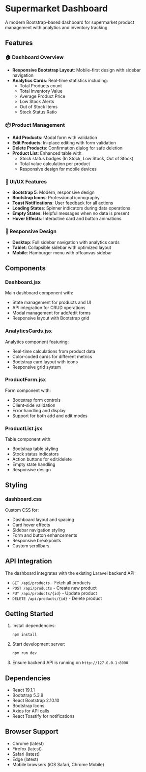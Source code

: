 # Supermarket Dashboard

A modern Bootstrap-based dashboard for supermarket product management with analytics and inventory tracking.

## Features

### 🏠 Dashboard Overview
- **Responsive Bootstrap Layout**: Mobile-first design with sidebar navigation
- **Analytics Cards**: Real-time statistics including:
  - Total Products count
  - Total Inventory Value
  - Average Product Price
  - Low Stock Alerts
  - Out of Stock Items
  - Stock Status Ratio

### 📦 Product Management
- **Add Products**: Modal form with validation
- **Edit Products**: In-place editing with form validation
- **Delete Products**: Confirmation dialog for safe deletion
- **Product List**: Enhanced table with:
  - Stock status badges (In Stock, Low Stock, Out of Stock)
  - Total value calculation per product
  - Responsive design for mobile devices

### 🎨 UI/UX Features
- **Bootstrap 5**: Modern, responsive design
- **Bootstrap Icons**: Professional iconography
- **Toast Notifications**: User feedback for all actions
- **Loading States**: Spinner indicators during data operations
- **Empty States**: Helpful messages when no data is present
- **Hover Effects**: Interactive card and button animations

### 📱 Responsive Design
- **Desktop**: Full sidebar navigation with analytics cards
- **Tablet**: Collapsible sidebar with optimized layout
- **Mobile**: Hamburger menu with offcanvas sidebar

## Components

### Dashboard.jsx
Main dashboard component with:
- State management for products and UI
- API integration for CRUD operations
- Modal management for add/edit forms
- Responsive layout with Bootstrap grid

### AnalyticsCards.jsx
Analytics component featuring:
- Real-time calculations from product data
- Color-coded cards for different metrics
- Bootstrap card layout with icons
- Responsive grid system

### ProductForm.jsx
Form component with:
- Bootstrap form controls
- Client-side validation
- Error handling and display
- Support for both add and edit modes

### ProductList.jsx
Table component with:
- Bootstrap table styling
- Stock status indicators
- Action buttons for edit/delete
- Empty state handling
- Responsive design

## Styling

### dashboard.css
Custom CSS for:
- Dashboard layout and spacing
- Card hover effects
- Sidebar navigation styling
- Form and button enhancements
- Responsive breakpoints
- Custom scrollbars

## API Integration

The dashboard integrates with the existing Laravel backend API:
- `GET /api/products` - Fetch all products
- `POST /api/products` - Create new product
- `PUT /api/products/{id}` - Update product
- `DELETE /api/products/{id}` - Delete product

## Getting Started

1. Install dependencies:
   ```bash
   npm install
   ```

2. Start development server:
   ```bash
   npm run dev
   ```

3. Ensure backend API is running on `http://127.0.0.1:8000`

## Dependencies

- React 19.1.1
- Bootstrap 5.3.8
- React Bootstrap 2.10.10
- Bootstrap Icons
- Axios for API calls
- React Toastify for notifications

## Browser Support

- Chrome (latest)
- Firefox (latest)
- Safari (latest)
- Edge (latest)
- Mobile browsers (iOS Safari, Chrome Mobile)
